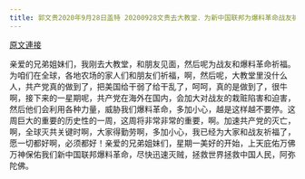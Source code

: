 ```yaml
---
title: 郭文贵2020年9月28日盖特 20200928文贵去大教堂．为新中国联邦为爆料革命战友祈福
---
```


[原文連接](https://gnews.org/ThreadView/53482388)

亲爱的兄弟姐妹们，我刚去大教堂，和朋友见面，然后呢为战友和爆料革命祈福。为咱们在全球，各地农场的家人们和朋友们祈福，啊，然后呢，大教堂里没什么人，共产党真的做到了，把美国给干弱了给干乱了，呵呵，真的是做到了，很牛啊，接下来的一星期呢，共产党在海外在国内，会加大对战友的栽赃陷害和迫害，然后他们会利用各种力量，威胁我们爆料革命，多加小心，越是这样越不要停。这周巨大的重要的历史性的一周，这周将非常非常的重要，啊。加速共产党的灭亡，啊，全球灭共关键时啊，大家得勤劳啊，多加小心，我已经为大家和战友祈福了，愿一切都好啊，必须都好！亲爱的兄弟姐妹们，星期一美好的开始，上天庇佑万佛万神保佑我们新中国联邦爆料革命，尽快迅速灭贼，拯救世界拯救中国人民，阿弥陀佛。
